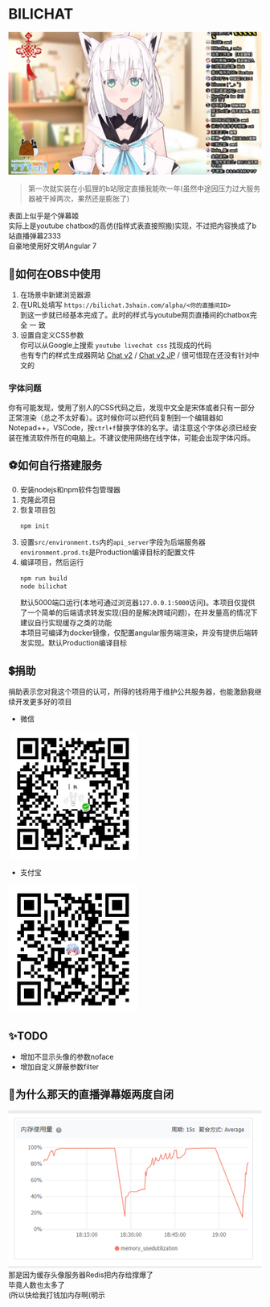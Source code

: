 # BILICHAT
![fubuki!](https://raw.githubusercontent.com/3Shain/BiliChat/master/doc/fubuki.jpg)
> 第一次就实装在小狐狸的b站限定直播我能吹一年(虽然中途因压力过大服务器被干掉两次，果然还是膨胀了)

表面上似乎是个弹幕姬  
实际上是youtube chatbox的高仿(指样式表直接照搬)实现，不过把内容换成了b站直播弹幕2333  
自豪地使用好文明Angular 7

## 🌟如何在OBS中使用
1. 在场景中新建浏览器源
2. 在URL处填写 ` https://bilichat.3shain.com/alpha/<你的直播间ID> `  
到这一步就已经基本完成了。此时的样式与youtube网页直播间的chatbox完 全 一 致
3. 设置自定义CSS参数  
你可以从Google上搜索  ` youtube livechat css ` 找现成的代码  
也有专门的样式生成器网站 [Chat v2](https://chatv2.septapus.com/) / [Chat v2 JP](http://www.geocities.jp/css4obs/) / 很可惜现在还没有针对中文的 

### 字体问题  
你有可能发现，使用了别人的CSS代码之后，发现中文全是宋体或者只有一部分正常渲染（总之不太好看）。这时候你可以把代码复制到一个编辑器如Notepad++，VSCode，按`ctrl+f`替换字体的名字。请注意这个字体必须已经安装在推流软件所在的电脑上。不建议使用网络在线字体，可能会出现字体闪烁。

## ⚽如何自行搭建服务
0. 安装nodejs和npm软件包管理器
1. 克隆此项目
2. 恢复项目包
     ```
    npm init
    ```
3. 设置`src/environment.ts`内的`api_server`字段为后端服务器  
`environment.prod.ts`是Production编译目标的配置文件  
4. 编译项目，然后运行
    ```
    npm run build
    node bilichat
    ```
    默认5000端口运行(本地可通过浏览器`127.0.0.1:5000`访问)。本项目仅提供了一个简单的后端请求转发实现(目的是解决跨域问题)，在并发量高的情况下建议自行实现缓存之类的功能  
本项目可编译为docker镜像，仅配置angular服务端渲染，并没有提供后端转发实现。默认Production编译目标

## 💲捐助
捐助表示您对我这个项目的认可，所得的钱将用于维护公共服务器，也能激励我继续开发更多好的项目
* 微信  
<img src="https://raw.githubusercontent.com/3Shain/BiliChat/master/doc/wx.jpg" width="256">  

* 支付宝  
<img src="https://raw.githubusercontent.com/3Shain/BiliChat/master/doc/zfb.jpg" width="256">

## ✨TODO  
* 增加不显示头像的参数noface
* 增加自定义屏蔽参数filter

## 👀为什么那天的直播弹幕姬两度自闭

![噔 噔 咚](https://raw.githubusercontent.com/3Shain/BiliChat/master/doc/zibi.png)  
那是因为缓存头像服务器Redis把内存给撑爆了  
毕竟人数也太多了  
(所以快给我打钱加内存啊(明示

